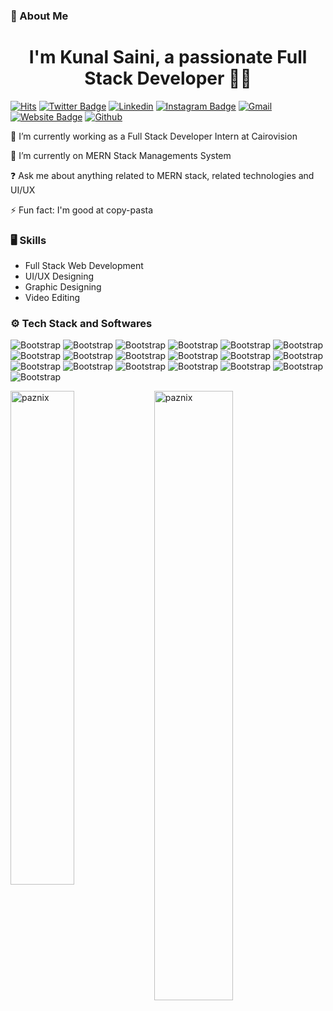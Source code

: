 
  
### 💫 About Me

# <div align="center">I'm Kunal Saini, a passionate Full Stack Developer 👨‍💻</div>  

[![Hits](https://hits.seeyoufarm.com/api/count/incr/badge.svg?url=https%3A%2F%2Fgithub.com%2Fpaznix%2Fpaznix&count_bg=%2379C83D&title_bg=%23555555&icon=&icon_color=%23E7E7E7&title=Profile+Views&edge_flat=false)](https://hits.seeyoufarm.com)
[![Twitter Badge](https://img.shields.io/badge/-Twitter-1da1f2?labelColor=1da1f2&logo=twitter&logoColor=white&link=https://twitter.com/paznic_gg)](https://twitter.com/paznic_gg)
[![Linkedin](https://img.shields.io/badge/-LinkedIn-blue?style=flat&logo=Linkedin&logoColor=white)](https://www.linkedin.com/in/kunalsaini02/)
[![Instagram Badge](https://img.shields.io/badge/-Instagram-purple?logo=instagram&logoColor=white&link=https://instagram.com/imkunal_saini/)](https://www.instagram.com/imkunal_saini)
[![Gmail](https://img.shields.io/badge/-Gmail-c14438?style=flat&logo=Gmail&logoColor=white)](mailto:sainikunal636@gmail.com)
[![Website Badge](https://img.shields.io/badge/-Website-c14438?style=flat&logo=Google-Chrome&logoColor=white&link=https://kunalsaini.vercel.app/)](https://kunalsaini.vercel.app/)
[![Github](https://img.shields.io/github/followers/paznix?label=Follow&style=social)](https://github.com/paznix)

🔭 I’m currently working as a Full Stack Developer Intern at Cairovision

🌱 I’m currently on MERN Stack Managements System

❓ Ask me about anything related to MERN stack, related technologies and UI/UX

⚡ Fun fact: I'm good at copy-pasta

### 🖥 Skills

- Full Stack Web Development
- UI/UX Designing
- Graphic Designing
- Video Editing
### ⚙️ Tech Stack and Softwares

![Bootstrap](https://img.shields.io/badge/-React-05122A?style=flat-square&logo=React&color=232935) ![Bootstrap](https://img.shields.io/badge/-node.js-05122A?style=flat-square&logo=node.js&color=232935) ![Bootstrap](https://img.shields.io/badge/-express-05122A?style=flat-square&logo=express&color=232935) ![Bootstrap](https://img.shields.io/badge/-MongoDB-05122A?style=flat-square&logo=MongoDB&color=232935) ![Bootstrap](https://img.shields.io/badge/-MySQL-05122A?style=flat-square&logo=MySQL&color=232935) ![Bootstrap](https://img.shields.io/badge/-C-05122A?style=flat-square&logo=C&color=232935) ![Bootstrap](https://img.shields.io/badge/-CPlusPlus-05122A?style=flat-square&logo=CPlusPlus&color=232935) ![Bootstrap](https://img.shields.io/badge/-Javascript-05122A?style=flat-square&logo=Javascript&color=232935) ![Bootstrap](https://img.shields.io/badge/-CSS3-05122A?style=flat-square&logo=CSS3&color=232935) ![Bootstrap](https://img.shields.io/badge/-HTML5-05122A?style=flat-square&logo=HTML5&color=232935) ![Bootstrap](https://img.shields.io/badge/-Bootstrap-05122A?style=flat-square&logo=Bootstrap&color=232935) ![Bootstrap](https://img.shields.io/badge/-Tailwind%20CSS-05122A?style=flat-square&logo=Tailwind-CSS&color=232935) ![Bootstrap](https://img.shields.io/badge/-Visual%20Studio%20Code-05122A?style=flat-square&logo=Visual-Studio-Code&color=232935) ![Bootstrap](https://img.shields.io/badge/-Adobe%20Photoshop-05122A?style=flat-square&logo=Adobe-Photoshop&color=232935) ![Bootstrap](https://img.shields.io/badge/-Adobe%20Premiere%20Pro-05122A?style=flat-square&logo=Adobe-Premiere-Pro&color=232935) ![Bootstrap](https://img.shields.io/badge/-Adobe%20After%20Effects-05122A?style=flat-square&logo=Adobe-After-Effects&color=232935) ![Bootstrap](https://img.shields.io/badge/-Figma-05122A?style=flat-square&logo=Figma&color=232935) ![Bootstrap](https://img.shields.io/badge/-Git-05122A?style=flat-square&logo=Git&color=232935) ![Bootstrap](https://img.shields.io/badge/-Github-05122A?style=flat-square&logo=Github&color=232935)

<div>
  <img width="45%" align="left" src="https://github-readme-stats.vercel.app/api/top-langs?username=paznix&show_icons=true&locale=en&layout=compact" alt="paznix" />
  <img width="50%"  src="https://github-readme-streak-stats.herokuapp.com/?user=paznix&" alt="paznix" />
</div>

